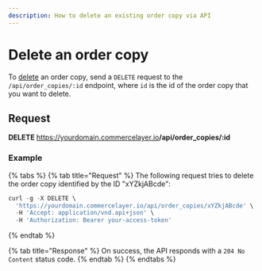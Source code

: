 ```yaml
---
description: How to delete an existing order copy via API
---
```


# Delete an order copy

To <a href="https://docs.commercelayer.io/developers/deleting-resources" target="_blank">delete</a> an order copy, send a `DELETE` request to the `/api/order_copies/:id` endpoint, where `id` is the id of the order copy that you want to delete.

## Request

**DELETE** https://yourdomain.commercelayer.io<b>/api/order_copies/:id</b>

### Example

{% tabs %}
{% tab title="Request" %}
The following request tries to delete the order copy identified by the ID "xYZkjABcde":

```javascript
curl -g -X DELETE \
  'https://yourdomain.commercelayer.io/api/order_copies/xYZkjABcde' \
  -H 'Accept: application/vnd.api+json' \
  -H 'Authorization: Bearer your-access-token'
```
{% endtab %}

{% tab title="Response" %}
On success, the API responds with a `204 No Content` status code.
{% endtab %}
{% endtabs %}

